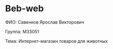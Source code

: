# Beb-web
ФИО: Савенков Ярослав Викторович

Группа: M33051

Тема: Интернет-магазин товаров для животных
